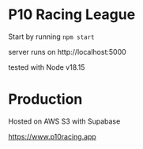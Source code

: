 # P10 Racing League

Start by running 
`npm start`

server runs on http://localhost:5000

tested with Node v18.15

# Production
Hosted on AWS S3 with Supabase

https://www.p10racing.app
